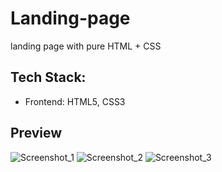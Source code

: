 # Landing-page
landing page  with pure  HTML + CSS
## Tech Stack:
- Frontend: HTML5, CSS3


## Preview

![Screenshot_1](https://user-images.githubusercontent.com/25533217/182365880-3f9bea3a-ccbf-42fa-9376-4fe12f09caad.png)
![Screenshot_2](https://user-images.githubusercontent.com/25533217/182365883-9a5e8877-5494-4814-b440-0d83e01fde00.png)
![Screenshot_3](https://user-images.githubusercontent.com/25533217/182365876-76bec5dd-74e0-46fb-813e-751cbb0ea8af.png)
